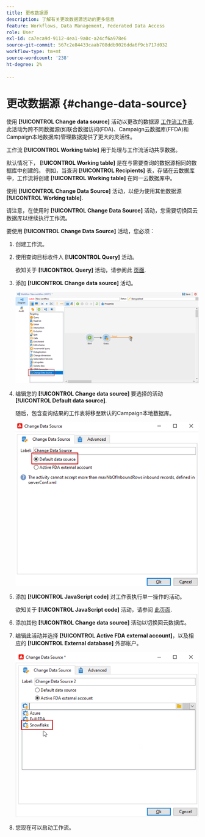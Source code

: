 ```yaml
---
title: 更改数据源
description: 了解有关更改数据源活动的更多信息
feature: Workflows, Data Management, Federated Data Access
role: User
exl-id: ca7eca9d-9112-4ea1-9a0c-a24cf6a978e6
source-git-commit: 567c2e84433caab708ddb9026dda6f9cb717d032
workflow-type: tm+mt
source-wordcount: '238'
ht-degree: 2%

---
```


# 更改数据源 {#change-data-source}

使用 **[!UICONTROL Change data source]** 活动以更改的数据源 [工作流工作表](use-workflow-data.md#workflow-temporary-work-table). 此活动为跨不同数据源(如联合数据访问(FDA)、Campaign云数据库(FFDA)和Campaign本地数据库)管理数据提供了更大的灵活性。

工作流 **[!UICONTROL Working table]** 用于处理与工作流活动共享数据。

默认情况下， **[!UICONTROL Working table]** 是在与需要查询的数据源相同的数据库中创建的。
例如，当查询 **[!UICONTROL Recipients]** 表，存储在云数据库中，工作流将创建 **[!UICONTROL Working table]** 在同一云数据库中。

使用 **[!UICONTROL Change Data Source]** 活动，以便为使用其他数据源 **[!UICONTROL Working table]**.

请注意，在使用时 **[!UICONTROL Change Data Source]** 活动，您需要切换回云数据库以继续执行工作流。

要使用 **[!UICONTROL Change Data Source]** 活动，您必须：

1. 创建工作流。

1. 使用查询目标收件人 **[!UICONTROL Query]** 活动。

   欲知关于 **[!UICONTROL Query]** 活动，请参阅此 [页面](query.md#create-a-query).

1. 添加 **[!UICONTROL Change data source]** 活动。

   ![](assets/change-data-source.png)

1. 编辑您的 **[!UICONTROL Change data source]** 要选择的活动 **[!UICONTROL Default data source]**.

   随后，包含查询结果的工作表将移至默认的Campaign本地数据库。

   ![](assets/change-data-source_2.png)

1. 添加 **[!UICONTROL JavaScript code]** 对工作表执行单一操作的活动。

   欲知关于 **[!UICONTROL JavaScript code]** 活动，请参阅 [此页面](sql-code-and-javascript-code.md#javascript-code).

1. 添加其他 **[!UICONTROL Change data source]** 活动以切换回云数据库。

1. 编辑此活动并选择 **[!UICONTROL Active FDA external account]**，以及相应的 **[!UICONTROL External database]** 外部帐户。

   ![](assets/change-data-source_3.png)

1. 您现在可以启动工作流。
